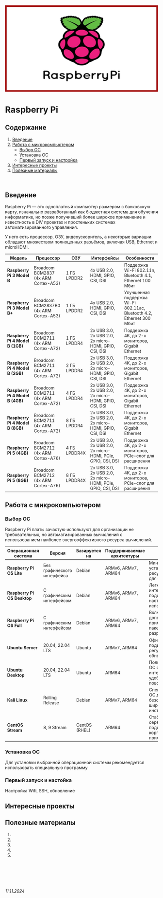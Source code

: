 ![raspberry-logo](../assets/raspberry.jpg)

# Raspberry Pi

## Содержание

1. [Введение](./README.md#введение)
2. [Работа с микрокомпьютером](./README.md#работа-с-микрокомпьютером)
   - [Выбор ОС](./README.md#выбор-ос)
   - [Установка ОС](./README.md#установка-ос)
   - [Первый запуск и настройка](./README.md#первый-запуск-и-настойка)
3. [Интересные проекты](./README.md#интересные-проекты)
4. [Полезные материалы](./README.md#полезные-материалы) 

<br>

## Введение

Raspberry Pi — это одноплатный компьютер размером с банковскую карту, изначально разработанный как бюджетная система для обучения информатике, но позже получивший более широкое применение и известность в DIV проектах и простеньких системах автоматизированного управления.

У него есть процессор, ОЗУ, видеоускоритель, а некоторые вариации обладают множеством полноценных разъёмов, включая USB, Ethernet и microHDMI.

| Модель             | Процессор                  | ОЗУ                 | Интерфейсы                  | Особенности                                     |
|--------------------|----------------------------|---------------------|-----------------------------|-------------------------------------------------|
| **Raspberry Pi 3 Model B**      | Broadcom BCM2837 (4x ARM Cortex-A53) | 1 ГБ LPDDR2       | 4x USB 2.0, HDMI, GPIO, CSI, DSI | Поддержка Wi-Fi 802.11n, Bluetooth 4.1, Ethernet 100 Мбит |
| **Raspberry Pi 3 Model B+**     | Broadcom BCM2837B0 (4x ARM Cortex-A53) | 1 ГБ LPDDR2       | 4x USB 2.0, HDMI, GPIO, CSI, DSI | Улучшенная поддержка Wi-Fi 802.11ac, Bluetooth 4.2, Ethernet 300 Мбит |
| **Raspberry Pi 4 Model B (1GB)**| Broadcom BCM2711 (4x ARM Cortex-A72) | 1 ГБ LPDDR4       | 2x USB 3.0, 2x USB 2.0, 2x micro-HDMI, GPIO, CSI, DSI | Поддержка 4K, до 2-х мониторов, Gigabit Ethernet |
| **Raspberry Pi 4 Model B (2GB)**| Broadcom BCM2711 (4x ARM Cortex-A72) | 2 ГБ LPDDR4       | 2x USB 3.0, 2x USB 2.0, 2x micro-HDMI, GPIO, CSI, DSI | Поддержка 4K, до 2-х мониторов, Gigabit Ethernet |
| **Raspberry Pi 4 Model B (4GB)**| Broadcom BCM2711 (4x ARM Cortex-A72) | 4 ГБ LPDDR4       | 2x USB 3.0, 2x USB 2.0, 2x micro-HDMI, GPIO, CSI, DSI | Поддержка 4K, до 2-х мониторов, Gigabit Ethernet |
| **Raspberry Pi 4 Model B (8GB)**| Broadcom BCM2711 (4x ARM Cortex-A72) | 8 ГБ LPDDR4       | 2x USB 3.0, 2x USB 2.0, 2x micro-HDMI, GPIO, CSI, DSI | Поддержка 4K, до 2-х мониторов, Gigabit Ethernet |
| **Raspberry Pi 5 (4GB)**        | Broadcom BCM2712 (4x ARM Cortex-A76) | 4 ГБ LPDDR4X      | 2x USB 3.0, 2x USB 2.0, 2x micro-HDMI, PCIe, GPIO, CSI, DSI | Поддержка 4K, до 2-х мониторов, PCIe-слот для расширения |
| **Raspberry Pi 5 (8GB)**        | Broadcom BCM2712 (4x ARM Cortex-A76) | 8 ГБ LPDDR4X      | 2x USB 3.0, 2x USB 2.0, 2x micro-HDMI, PCIe, GPIO, CSI, DSI | Поддержка 4K, до 2-х мониторов, PCIe-слот для расширения |


## Работа с микрокомпьютером

### Выбор ОС

Raspberry Pi платы зачастую используют для организации не требовательных, но автоматизированных вычислений с использованием наиболее энергоэффективного ресурса вычислений.

| Операционная система       | Версия                      | Базируется на     | Поддерживаемые архитектуры | Основные особенности                                                 |
|----------------------------|-----------------------------|-------------------|----------------------------|-----------------------------------------------------------------------|
| **Raspberry Pi OS Lite**   | Без графического интерфейса | Debian           | ARMv6, ARMv7, ARM64        | Минимальная установка, экономит ресурсы, подходит для серверных задач |
| **Raspberry Pi OS Desktop**| С графическим интерфейсом   | Debian           | ARMv6, ARMv7, ARM64        | Легковесный интерфейс PIXEL, подходит для настольного использования   |
| **Raspberry Pi OS Full**   | С графическим интерфейсом   | Debian           | ARMv6, ARMv7, ARM64        | Включает дополнительные приложения, офисный пакет, IDE для разработчиков |
| **Ubuntu Server**          | 20.04, 22.04 LTS           | Ubuntu           | ARMv7, ARM64               | Официальная поддержка Canonical, регулярные обновления и патчи       |
| **Ubuntu Desktop**         | 20.04, 22.04 LTS           | Ubuntu           | ARM64                      | Полнофункциональная ОС с графическим интерфейсом GNOME, удобна для повседневных задач |
| **Kali Linux**             | Rolling Release             | Debian           | ARMv7, ARM64               | Специализированная ОС для тестирования безопасности, широкий набор инструментов |
| **CentOS Stream**          | 8, 9 Stream                 | CentOS (RHEL)    | ARM64                      | Стабильная серверная ОС, подходящая для корпоративных приложений      |


### Установка ОС

Для установки выбранной операционной системы рекомендуется использовать специальную программу 

### Первый запуск и настойка

Настройка Wifi, SSH, обновление

## Интересные проекты

## Полезные материалы

1. []()
2. []()
3. []()
4. []()
5. []()

<br><br>
<br><br>

###### 11.11.2024